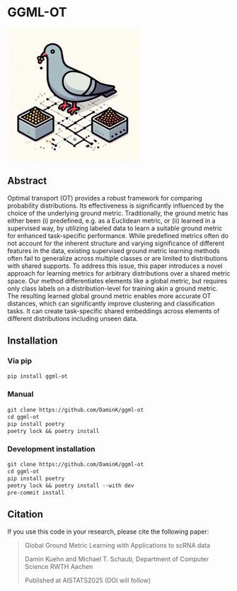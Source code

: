 # GGML-OT

<img src="https://github.com/DaminK/ggml-ot/blob/main/docs/source/images/icon_ggrouml.png?raw=True" width="300" />

## Abstract

Optimal transport (OT) provides a robust framework for comparing probability distributions.
Its effectiveness is significantly influenced by the choice of the underlying ground metric.
Traditionally, the ground metric has either been (i) predefined, e.g. as a Euclidean metric, or (ii) learned in a supervised way, by utilizing labeled data to learn a suitable ground metric for enhanced task-specific performance.
While predefined metrics often do not account for the inherent structure and varying significance of different features in the data, existing supervised ground metric learning methods often fail to generalize across multiple classes or are limited to distributions with shared supports.
To address this issue, this paper introduces a novel approach for learning metrics for arbitrary distributions over a shared metric space.
Our method differentiates elements like a global metric, but requires only class labels on a distribution-level for training akin a ground metric.
The resulting learned global ground metric enables more accurate OT distances, which can significantly improve clustering and classification tasks. It can create task-specific shared embeddings across elements of different distributions including unseen data.

## Installation

### Via pip

```terminal
pip install ggml-ot
```

### Manual

```terminal
git clone https://github.com/DaminK/ggml-ot
cd ggml-ot
pip install poetry
poetry lock && poetry install
```

### Development installation

```terminal
git clone https://github.com/DaminK/ggml-ot
cd ggml-ot
pip install poetry
peotry lock && poetry install --with dev
pre-commit install
```

## Citation

If you use this code in your research, please cite the following paper:
> Global Ground Metric Learning with Applications to scRNA data
>
> Damin Kuehn and Michael T. Schaub, Department of Computer Science RWTH Aachen
>
> Published at AISTATS2025 (DOI will follow)
